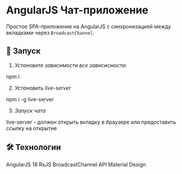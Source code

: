 # AngularJS Чат-приложение  

Простое SPA-приложение на AngularJS с синхронизацией между вкладками через `BroadcastChannel`.  

## 🚀 Запуск  

1. *Установите зависимости все зависисмости*:  
  
npm i

2. *Установить live-server*

npm i -g live-server

3. *Запуск чата*

live-server - должен открыть вкладку в браузере или предоставить ссылку на открытие

## 🛠 Технологии
AngularJS 18
RxJS
BroadcastChannel API
Material Design
